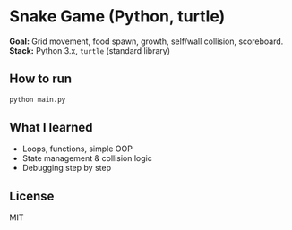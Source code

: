 # Snake Game (Python, turtle)

**Goal:** Grid movement, food spawn, growth, self/wall collision, scoreboard.
**Stack:** Python 3.x, `turtle` (standard library)

## How to run
```bash
python main.py
```

## What I learned
- Loops, functions, simple OOP
- State management & collision logic
- Debugging step by step

## License
MIT
